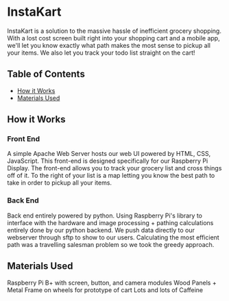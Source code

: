 # InstaKart
InstaKart is a solution to the massive hassle of inefficient grocery shopping.
With a lost cost screen built right into your shopping cart and a mobile app, we'll let you know exactly what path makes
the most sense to pickup all your items. We also let you track your todo list straight on the cart!

## Table of Contents
- [How it Works](#how-it-works)
- [Materials Used](#materials-used)

## How it Works

### Front End 
A simple Apache Web Server hosts our web UI powered by HTML, CSS, JavaScript.
This front-end is designed specifically for our Raspberry Pi Display.
The front-end allows you to track your grocery list and cross things off of it. To the right of your list is a map
letting you know the best path to take in order to pickup all your items.

### Back End
Back end entirely powered by python. Using Raspberry Pi's library to interface with the hardware and image processing + pathing calculations entirely done by our python backend. We push data directly to our webserver through sftp to show to our users.
Calculating the most efficient path was a travelling salesman problem so we took the greedy approach.

## Materials Used
Raspberry Pi B+ with screen, button, and camera modules
Wood Panels + Metal Frame on wheels for prototype of cart
Lots and lots of Caffeine
